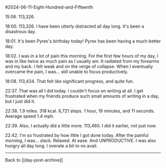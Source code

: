 #2024-06-11-Eight-Hundred-and-Fifteenth

15:06.  113,326.

18:00.  113,326.  I have been utterly distracted all day long.  It's been a disastrous day.

18:01.  It's been Pyrex's birthday today!  Pyrex has been having a much better day.

18:02.  I was in a lot of pain this morning.  For the first few hours of my day, I was in like twice as much pain as I usually am.  It radiated from my forearms and my back.  I felt weak and on the verge of collapse.  When I eventually overcame the pain, I was...  still unable to focus productively.

18:08.  113,434.  That felt like significant progress, and quite fun.

22:37.  That was all I did today.  I couldn't focus on writing at all.  I get frustrated when my friends produce such small amounts of writing in a day, but I just did it.

22:38.  1.9 miles.  318 kcal.  6,721 steps. 1 hour, 19 minutes, and 11 seconds.  Average speed 1.4 mph.

22:39.  Also, I actually did a little more.  113,460.  I did it earlier, not just now.

22:42.  I'm so frustrated by how little I got done today.  After the painful morning, I was... slack.  Relaxed.  At ease.  And UNPRODUCTIVE.  I was also hungry all day long.  I overate a bit to no avail.

---
Back to [[day-post-archive]]